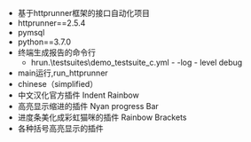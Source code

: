- 基于httprunner框架的接口自动化项目
- httprunner==2.5.4
- pymsql
- python==3.7.0
- 终端生成报告的命令行
  - hrun.\testsuites\demo_testsuite_c.yml - -log - level debug
- main运行,run_httprunner
- chinese（simplified）
- 中文汉化官方插件
Indent Rainbow
- 高亮显示缩进的插件
Nyan progress Bar
- 进度条美化成彩虹猫咪的插件
Rainbow Brackets
- 各种括号高亮显示的插件

